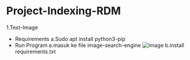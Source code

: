 # Project-Indexing-RDM

1.Text-Image
* Requirements
  a.Sudo apt install python3-pip
* Run Program
  a.masuk ke file image-search-engine
  ![Image](/Pictures/2.png)
  b.install requirements.txt
